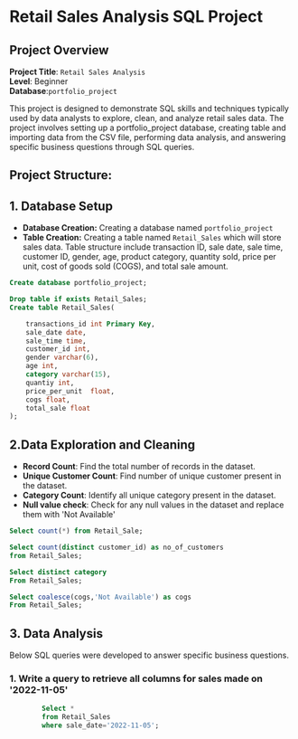 # Retail Sales Analysis SQL Project
## Project Overview

**Project Title**: `Retail Sales Analysis`  
**Level**: Beginner  
**Database**:`portfolio_project`


This project is designed to demonstrate SQL skills and techniques typically used by data analysts to explore, clean, and analyze retail sales data. The project involves setting up a portfolio_project database, creating table and importing data from the CSV file, performing  data analysis, and answering specific business questions through SQL queries.

## **Project Structure:**  
## 1. Database Setup  
- **Database Creation:** Creating a database named `portfolio_project`  
- **Table Creation:** Creating a table named `Retail_Sales` which will store sales data. Table structure include transaction ID, sale date, sale time, customer ID, gender, age, product category, quantity sold, price per unit, cost of goods sold (COGS), and total sale amount.

```sql
Create database portfolio_project;

Drop table if exists Retail_Sales;
Create table Retail_Sales(

	transactions_id	int Primary Key,
	sale_date date,
	sale_time time,
	customer_id	int,
	gender varchar(6),
	age	int,
	category varchar(15),	
	quantiy	int,
	price_per_unit	float,
	cogs float,
	total_sale float
);
```

## 2.Data Exploration and Cleaning  
- **Record Count**: Find the total number of records in the dataset.  
- **Unique Customer Count**: Find number of unique customer present in the dataset.  
- **Category Count**: Identify all unique category present in the dataset.  
- **Null value check**: Check for any null values in the dataset and replace them with 'Not Available'

```sql
Select count(*) from Retail_Sale;  

Select count(distinct customer_id) as no_of_customers
from Retail_Sales;

Select distinct category 
From Retail_Sales;

Select coalesce(cogs,'Not Available') as cogs
From Retail_Sales;
```

## 3. Data Analysis  
Below SQL queries were developed to answer specific business questions.  

### 1. Write a query to retrieve all columns for sales made on '2022-11-05'
```sql
		Select * 
		from Retail_Sales 
		where sale_date='2022-11-05';
```

